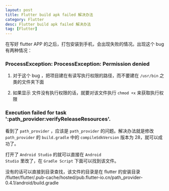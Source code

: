 ```yaml
---
layout: post
title: Flutter build apk failed 解决办法
category: Flutter
desc: Flutter build apk failed 解决办法
tag: [Flutter]
---
```


在写好 flutter APP 的之后，打包安装到手机，会出现失败的情况。出现这个 bug 有两种情况：

### ProcessException: ProcessException: Permission denied

1. 对于这个 bug ，把项目建在有读写执行权限的路径，而不要建在 <code>/usr/bin</code> 之类的文件夹下面

2. 如果显示 <gradlew> 文件没有执行权限的话，就要对该文件执行 <code>chmod +x</code> 来获取执行权限

### Execution failed for task ':path_provider:verifyReleaseResources'.

看到了 <code>path_provider</code> ，应该是 <code>path_provider</code> 的问题。解决办法就是修改 <code>path_provider</code> 的 <code>build.gradle</code> 中的 <code>compileSdkVersion</code> 版本为 28，就可以成功了。

打开了 <code>Android Studio</code> 的就可以直接在 <code>Android Studio</code> 里改了，在  <code>Gradle Script</code> 下面可以找到该文件。

没有的话可以直接到目录查找，该文件的目录是在 flutter 的安装目录 /flutter/flutter/.pub-cache/hosted/pub.flutter-io.cn/path_provider-0.4.1/android/build.gradle
